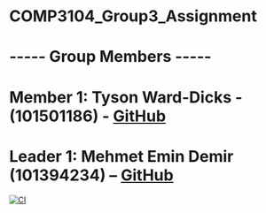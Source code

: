 # COMP3104_Group3_Assignment

# ----- Group Members -----
# Member 1: Tyson Ward-Dicks - (101501186) - [GitHub](https://github.com/101501186) 
# Leader 1: Mehmet Emin Demir (101394234) – [GitHub](https://github.com/mehmetemindemir)

[![CI](https://github.com/mehmetemindemir/COMP3104_Group3_Assignment/actions/workflows/ci.yml/badge.svg)](https://github.com/mehmetemindemir/COMP3104_Group3_Assignment/actions/workflows/ci.yml)